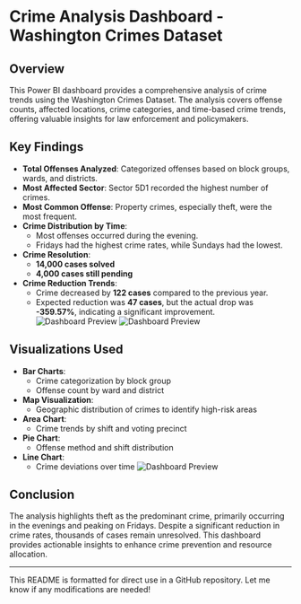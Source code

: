 # Crime Analysis Dashboard - Washington Crimes Dataset

## Overview
This Power BI dashboard provides a comprehensive analysis of crime trends using the Washington Crimes Dataset. The analysis covers offense counts, affected locations, crime categories, and time-based crime trends, offering valuable insights for law enforcement and policymakers.

## Key Findings
- **Total Offenses Analyzed**: Categorized offenses based on block groups, wards, and districts.
- **Most Affected Sector**: Sector 5D1 recorded the highest number of crimes.
- **Most Common Offense**: Property crimes, especially theft, were the most frequent.
- **Crime Distribution by Time**:
  - Most offenses occurred during the evening.
  - Fridays had the highest crime rates, while Sundays had the lowest.
- **Crime Resolution**:
  - **14,000 cases solved**
  - **4,000 cases still pending**
- **Crime Reduction Trends**:
  - Crime decreased by **122 cases** compared to the previous year.
  - Expected reduction was **47 cases**, but the actual drop was **-359.57%**, indicating a significant improvement.
![Dashboard Preview]()
![Dashboard Preview]()

## Visualizations Used
- **Bar Charts**:
  - Crime categorization by block group
  - Offense count by ward and district
- **Map Visualization**:
  - Geographic distribution of crimes to identify high-risk areas
- **Area Chart**:
  - Crime trends by shift and voting precinct
- **Pie Chart**:
  - Offense method and shift distribution
- **Line Chart**:
  - Crime deviations over time
![Dashboard Preview]()

## Conclusion
The analysis highlights theft as the predominant crime, primarily occurring in the evenings and peaking on Fridays. Despite a significant reduction in crime rates, thousands of cases remain unresolved. This dashboard provides actionable insights to enhance crime prevention and resource allocation.

---

This README is formatted for direct use in a GitHub repository. Let me know if any modifications are needed!

